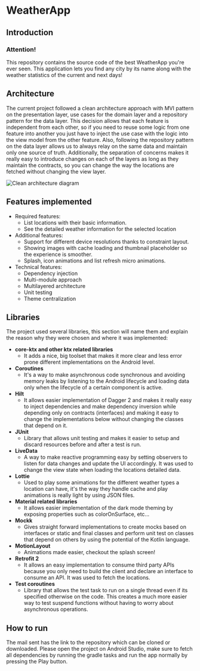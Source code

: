 # WeatherApp

## Introduction

### Attention!

This repository contains the source code of the best WeatherApp you're ever seen. This application lets you find any city by its name along with the weather statistics of the current and next days!

## Architecture

The current project followed a clean architecture approach with MVI pattern on the presentation layer, use cases for the domain layer and a repository pattern for the data layer. This decision allows that each feature is independent from each other, so if you need to reuse some logic from one feature into another you just have to inject the use case with the logic into the view model from the other feature. Also, following the repository pattern on the data layer allows us to always relay on the same data and maintain only one source of truth. Additionally, the separation of concerns makes it really easy to introduce changes on each of the layers as long as they maintain the contracts, so you can change the way the locations are fetched without changing the view layer.

![Clean architecture diagram](https://devexperto.com/wp-content/uploads/2018/10/clean-architecture-graph.png)

## Features implemented
* Required features:
    * List locations with their basic information.
    * See the detailed weather information for the selected location 
* Additional features:
    * Support for different device resolutions thanks to constraint layout.
    * Showing images with cache loading and thumbnail placeholder so the experience is smoother.
    * Splash, icon animations and list refresh micro animations.
* Technical features:
    * Dependency injection
    * Multi-module approach
    * Multilayered architecture
    * Unit testing
    * Theme centralization

## Libraries

The project used several libraries, this section will name them and explain the reason why they were chosen and where it was implemented:
* **core-ktx and other ktx related libraries**
    * It adds a nice, big toolset that makes it more clear and less error prone different implementations on the Android level.
* **Coroutines**
    * It's a way to make asynchronous code synchronous and avoiding memory leaks by listening to the Android lifecycle and loading data only when the lifecycle of a certain component is active.
* **Hilt**
    * It allows easier implementation of Dagger 2 and makes it really easy to inject dependencies and make dependency inversion while depending only on contracts (interfaces) and making it easy to change the implementations below without changing the classes that depend on it.
* **JUnit**
    * Library that allows unit testing and makes it easier to setup and discard resources before and after a test is run.
* **LiveData**
    * A way to make reactive programming easy by setting observers to listen for data changes and update the UI accordingly. It was used to change the view state when loading the locations detailed data.
* **Lottie**
    * Used to play some animations for the different weather types a location can have, it's the way they handle cache and play animations is really light by using JSON files.
* **Material related libraries**
    * It allows easier implementation of the dark mode theming by exposing properties such as colorOnSurface, etc...
* **Mockk**
    * Gives straight forward implementations to create mocks based on interfaces or static and final classes and perform unit test on classes that depend on others by using the potential of the Kotlin language.
* **MotionLayout**
    * Animations made easier, checkout the splash screen!
* **Retrofit 2**
    * It allows an easy implementation to consume third party APIs because you only need to build the client and declare an interface to consume an API. It was used to fetch the locations.
* **Test coroutines**
    * Library that allows the test task to run on a single thread even if its specified otherwise on the code. This creates a much more easier way to test suspend functions without having to worry about asynchronous operations.

## How to run

The mail sent has the link to the repository which can be cloned or downloaded. Please open the project on Android Studio, make sure to fetch all dependencies by running the gradle tasks and run the app normally by pressing the Play button.    